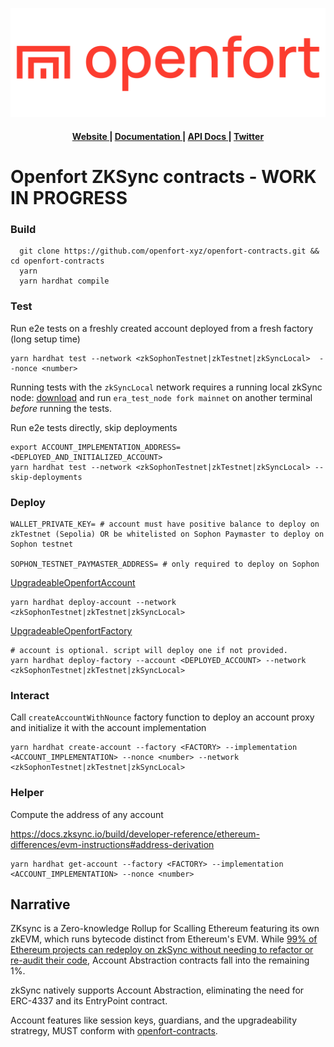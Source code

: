 ![Openfort Protocol][banner-image]

<div align="center">
  <h4>
    <a href="https://www.openfort.xyz/">
      Website
    </a>
    <span> | </span>
    <a href="https://www.openfort.xyz/docs">
      Documentation
    </a>
    <span> | </span>
    <a href="https://www.openfort.xyz/docs/api">
      API Docs
    </a>
    <span> | </span>
    <a href="https://twitter.com/openfortxyz">
      Twitter
    </a>
  </h4>
</div>

[banner-image]: .github/img/OpenfortRed.png


# Openfort ZKSync contracts - WORK IN PROGRESS



### Build
```
  git clone https://github.com/openfort-xyz/openfort-contracts.git && cd openfort-contracts
  yarn
  yarn hardhat compile
```


### Test


Run e2e tests on a freshly created account deployed from a fresh factory (long setup time)

```
yarn hardhat test --network <zkSophonTestnet|zkTestnet|zkSyncLocal>  --nonce <number>
```

Running tests with the `zkSyncLocal` network requires a running local zkSync node: [download](https://github.com/matter-labs/era-test-node) and run `era_test_node fork mainnet` on another terminal *before* running the tests.

Run e2e tests directly, skip deployments

```
export ACCOUNT_IMPLEMENTATION_ADDRESS=<DEPLOYED_AND_INITIALIZED_ACCOUNT>
yarn hardhat test --network <zkSophonTestnet|zkTestnet|zkSyncLocal> --skip-deployments
```

### Deploy

```
WALLET_PRIVATE_KEY= # account must have positive balance to deploy on zkTestnet (Sepolia) OR be whitelisted on Sophon Paymaster to deploy on Sophon testnet

SOPHON_TESTNET_PAYMASTER_ADDRESS= # only required to deploy on Sophon
```

[UpgradeableOpenfortAccount](./contracts/core/upgradeable/UpgradeableOpenfortAccount.sol)
```
yarn hardhat deploy-account --network <zkSophonTestnet|zkTestnet|zkSyncLocal>
```


[UpgradeableOpenfortFactory](./contracts/core/upgradeable/UpgradeableOpenfortFactory.sol)
```
# account is optional. script will deploy one if not provided. 
yarn hardhat deploy-factory --account <DEPLOYED_ACCOUNT> --network <zkSophonTestnet|zkTestnet|zkSyncLocal>
```


### Interact

Call `createAccountWithNounce` factory function to deploy an account proxy and initialize it with the account implementation

```
yarn hardhat create-account --factory <FACTORY> --implementation <ACCOUNT_IMPLEMENTATION> --nonce <number> --network <zkSophonTestnet|zkTestnet|zkSyncLocal>
```


### Helper

Compute the address of any account

https://docs.zksync.io/build/developer-reference/ethereum-differences/evm-instructions#address-derivation
```
yarn hardhat get-account --factory <FACTORY> --implementation <ACCOUNT_IMPLEMENTATION> --nonce <number>
```


## Narrative

ZKsync is a Zero-knowledge Rollup for Scalling Ethereum featuring its own zkEVM, which runs bytecode distinct from Ethereum's EVM.
While [99% of Ethereum projects can redeploy on zkSync without needing to refactor or re-audit their code](https://github.com/matter-labs/era-zk_evm), Account Abstraction contracts fall into the remaining 1%.

zkSync natively supports Account Abstraction, eliminating the need for ERC-4337 and its EntryPoint contract.

Account features like session keys, guardians, and the upgradeability stratregy, MUST conform with [openfort-contracts](https://github.com/openfort-xyz/openfort-contracts).